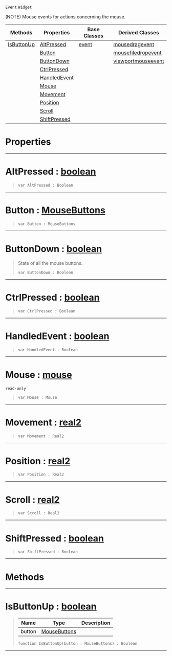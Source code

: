 `Event` `Widget`



(NOTE) Mouse events for actions concerning the mouse.

|Methods|Properties|Base Classes|Derived Classes|
|---|---|---|---|
|[IsButtonUp](mouseevent.md#isbuttonup-zilch-engine-d)|[AltPressed](mouseevent.md#altpressed-zilch-engine-d)|[event](event.md)|[mousedragevent](mousedragevent.md)|
| |[Button](mouseevent.md#button-zilch-engine-docum)| |[mousefiledropevent](mousefiledropevent.md)|
| |[ButtonDown](mouseevent.md#buttondown-zilch-engine-d)| |[viewportmouseevent](viewportmouseevent.md)|
| |[CtrlPressed](mouseevent.md#ctrlpressed-zilch-engine)| | |
| |[HandledEvent](mouseevent.md#handledevent-zilch-engine)| | |
| |[Mouse](mouseevent.md#mouse-zilch-engine-docume)| | |
| |[Movement](mouseevent.md#movement-zilch-engine-doc)| | |
| |[Position](mouseevent.md#position-zilch-engine-doc)| | |
| |[Scroll](mouseevent.md#scroll-zilch-engine-docum)| | |
| |[ShiftPressed](mouseevent.md#shiftpressed-zilch-engine)| | |


 #  Properties


---  
 #  AltPressed : [boolean](../nada_base_types/boolean.md)

> 
> ```TS:Nada
> var AltPressed : Boolean


---  
 #  Button : [MouseButtons](../enum_reference.md#mousebuttons)

> 
> ```TS:Nada
> var Button : MouseButtons


---  
 #  ButtonDown : [boolean](../nada_base_types/boolean.md)

> State of all the mouse buttons.
> ```TS:Nada
> var ButtonDown : Boolean


---  
 #  CtrlPressed : [boolean](../nada_base_types/boolean.md)

> 
> ```TS:Nada
> var CtrlPressed : Boolean


---  
 #  HandledEvent : [boolean](../nada_base_types/boolean.md)

> 
> ```TS:Nada
> var HandledEvent : Boolean


---  
 #  Mouse : [mouse](mouse.md)

 `read-only`

> 
> ```TS:Nada
> var Mouse : Mouse


---  
 #  Movement : [real2](../nada_base_types/real2.md)

> 
> ```TS:Nada
> var Movement : Real2


---  
 #  Position : [real2](../nada_base_types/real2.md)

> 
> ```TS:Nada
> var Position : Real2


---  
 #  Scroll : [real2](../nada_base_types/real2.md)

> 
> ```TS:Nada
> var Scroll : Real2


---  
 #  ShiftPressed : [boolean](../nada_base_types/boolean.md)

> 
> ```TS:Nada
> var ShiftPressed : Boolean


---  
 #  Methods


---  
 #  IsButtonUp : [boolean](../nada_base_types/boolean.md)

> 
> |Name|Type|Description|
> |---|---|---|
> |button|[MouseButtons](../enum_reference.md#mousebuttons)| |
> ```TS:Nada
> function IsButtonUp(button : MouseButtons) : Boolean
> ``` 


---  
 

 